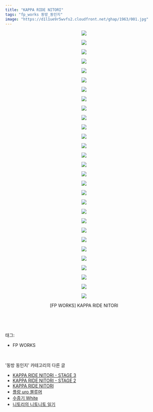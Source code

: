 ```yaml
---
title: "KAPPA RIDE NITORI"
tags: "fp_works 동방_동인지"
image: "https://d1l1ue9r5wvfs2.cloudfront.net/ghap/1963/001.jpg"
---
```

<div class="article">
<p style="text-align: center; clear: none; float: none;"><img src="{{ site.imgserver9 }}/ghap/1963/001.jpg"/></p>
<p style="text-align: center; clear: none; float: none;"><img src="{{ site.imgserver9 }}/ghap/1963/002.jpg"/></p>
<p style="text-align: center; clear: none; float: none;"><img src="{{ site.imgserver9 }}/ghap/1963/003.jpg"/></p>
<p style="text-align: center; clear: none; float: none;"><img src="{{ site.imgserver9 }}/ghap/1963/004.jpg"/></p>
<p style="text-align: center; clear: none; float: none;"><img src="{{ site.imgserver9 }}/ghap/1963/005.jpg"/></p>
<p style="text-align: center; clear: none; float: none;"><img src="{{ site.imgserver9 }}/ghap/1963/006.jpg"/></p>
<p style="text-align: center; clear: none; float: none;"><img src="{{ site.imgserver9 }}/ghap/1963/007.jpg"/></p>
<p style="text-align: center; clear: none; float: none;"><img src="{{ site.imgserver9 }}/ghap/1963/008.jpg"/></p>
<p style="text-align: center; clear: none; float: none;"><img src="{{ site.imgserver9 }}/ghap/1963/009.jpg"/></p>
<p style="text-align: center; clear: none; float: none;"><img src="{{ site.imgserver9 }}/ghap/1963/010.jpg"/></p>
<p style="text-align: center; clear: none; float: none;"><img src="{{ site.imgserver9 }}/ghap/1963/011.jpg"/></p>
<p style="text-align: center; clear: none; float: none;"><img src="{{ site.imgserver9 }}/ghap/1963/012.jpg"/></p>
<p style="text-align: center; clear: none; float: none;"><img src="{{ site.imgserver9 }}/ghap/1963/013.jpg"/></p>
<p style="text-align: center; clear: none; float: none;"><img src="{{ site.imgserver9 }}/ghap/1963/014.jpg"/></p>
<p style="text-align: center; clear: none; float: none;"><img src="{{ site.imgserver9 }}/ghap/1963/015.jpg"/></p>
<p style="text-align: center; clear: none; float: none;"><img src="{{ site.imgserver9 }}/ghap/1963/016.jpg"/></p>
<p style="text-align: center; clear: none; float: none;"><img src="{{ site.imgserver9 }}/ghap/1963/017.jpg"/></p>
<p style="text-align: center; clear: none; float: none;"><img src="{{ site.imgserver9 }}/ghap/1963/018.jpg"/></p>
<p style="text-align: center; clear: none; float: none;"><img src="{{ site.imgserver9 }}/ghap/1963/019.jpg"/></p>
<p style="text-align: center; clear: none; float: none;"><img src="{{ site.imgserver9 }}/ghap/1963/020.jpg"/></p>
<p style="text-align: center; clear: none; float: none;"><img src="{{ site.imgserver9 }}/ghap/1963/021.jpg"/></p>
<p style="text-align: center; clear: none; float: none;"><img src="{{ site.imgserver9 }}/ghap/1963/022.jpg"/></p>
<p style="text-align: center; clear: none; float: none;"><img src="{{ site.imgserver9 }}/ghap/1963/023.jpg"/></p>
<p style="text-align: center; clear: none; float: none;"><img src="{{ site.imgserver9 }}/ghap/1963/024.jpg"/></p>
<p style="text-align: center; clear: none; float: none;"><img src="{{ site.imgserver9 }}/ghap/1963/025.jpg"/></p>
<p style="text-align: center; clear: none; float: none;"><img src="{{ site.imgserver9 }}/ghap/1963/026.jpg"/></p>
<p style="text-align: center; clear: none; float: none;"><img src="{{ site.imgserver9 }}/ghap/1963/027.jpg"/></p>
<p style="text-align: center; clear: none; float: none;"><img src="{{ site.imgserver9 }}/ghap/1963/028.jpg"/></p>
<p style="text-align: center; clear: none; float: none;"><img src="{{ site.imgserver9 }}/ghap/1963/029.jpg"/></p>
<p style="text-align: center; clear: none; float: none;">[FP WORKS] KAPPA RIDE NITORI</p>
<p><br/></p>
</div><br/>
<div class="tagTrail">
<p>태그: </p>
<ul>
<li>FP WORKS</li>
</ul>
</div><br/>
<div class="another">
<p>'동방 동인지' 카테고리의 다른 글</p>
<ul>
<li><a href="/ghap_1965">KAPPA RIDE NITORI - STAGE 3</a></li>
<li><a href="/ghap_1964">KAPPA RIDE NITORI - STAGE 2</a></li>
<li><a href="/ghap_1963">KAPPA RIDE NITORI</a></li>
<li><a href="/ghap_1962">플랑 uro 블루머</a></li>
<li><a href="/ghap_1961">수증기 White</a></li>
<li><a href="/ghap_1960">니토리의 니토니토 일기</a></li>
</ul>
</div><br/>
<div class="cb_module cb_fluid">
<div class="cb_wrt cb_profile">
</div><!-- commentList close -->
</div><br/>
